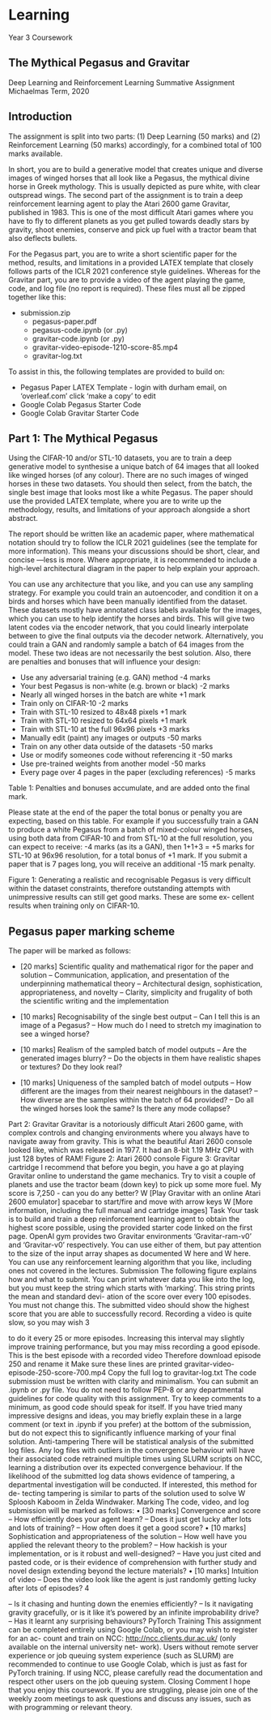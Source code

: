 # Learning
Year 3 Coursework

## The Mythical Pegasus and Gravitar

Deep Learning and Reinforcement Learning Summative Assignment Michaelmas Term, 2020

## Introduction

The assignment is split into two parts: (1) Deep Learning (50 marks) and (2) Reinforcement Learning (50 marks) accordingly, for a combined total of 100 marks available.

In short, you are to build a generative model that creates unique and diverse images of winged horses that all look like a Pegasus, the mythical divine horse in Greek mythology. This is usually depicted as pure white, with clear outspread wings. The second part of the assignment is to train a deep reinforcement learning agent to play the Atari 2600 game Gravitar, published in 1983. This is one of the most difficult Atari games where you have to fly to different planets as you get pulled towards deadly stars by gravity, shoot enemies, conserve and pick up fuel with a tractor beam that also deflects bullets.

For the Pegasus part, you are to write a short scientific paper for the method, results, and limitations in a provided LATEX template that closely follows parts of the ICLR 2021 conference style guidelines. Whereas for the Gravitar part, you are to provide a video of the agent playing the game, code, and log file (no report is required). These files must all be zipped together like this:

  - submission.zip
    - pegasus-paper.pdf
    - pegasus-code.ipynb (or .py)
    - gravitar-code.ipynb (or .py)
    - gravitar-video-episode-1210-score-85.mp4
    - gravitar-log.txt

To assist in this, the following templates are provided to build on:

- Pegasus Paper LATEX Template - login with durham email, on ‘overleaf.com’ click ‘make a copy’ to edit
- Google Colab Pegasus Starter Code
- Google Colab Gravitar Starter Code

## Part 1: The Mythical Pegasus

Using the CIFAR-10 and/or STL-10 datasets, you are to train a deep generative model to synthesise a unique batch of 64 images that all looked like winged horses (of any colour). There are no such images of winged horses in these two datasets. You should then select, from the batch, the single best image that looks most like a white Pegasus. The paper should use the provided LATEX template, where you are to write up the methodology, results, and limitations of your approach alongside a short abstract.

The report should be written like an academic paper, where mathematical notation should try to follow the ICLR 2021 guidelines (see the template for more information). This means your discussions should be short, clear, and concise —less is more. Where appropriate, it is recommended to include a high-level architectural diagram in the paper to help explain your approach.

You can use any architecture that you like, and you can use any sampling strategy. For example you could train an autoencoder, and condition it on a birds and horses which have been manually identified from the dataset. These datasets mostly have annotated class labels available for the images, which you can use to help identify the horses and birds. This will give two latent codes via the encoder network, that you could linearly interpolate between to give the final outputs via the decoder network. Alternatively, you could train a GAN and randomly sample a batch of 64 images from the model. These two ideas are not necessarily the best solution. Also, there are penalties and bonuses that will influence your design:

- Use any adversarial training (e.g. GAN) method  -4 marks
- Your best Pegasus is non-white (e.g. brown or black)  -2 marks
- Nearly all winged horses in the batch are white +1 mark
- Train only on CIFAR-10  -2 marks
- Train with STL-10 resized to 48x48 pixels +1 mark
- Train with STL-10 resized to 64x64 pixels +1 mark
- Train with STL-10 at the full 96x96 pixels +3 marks
- Manually edit (paint) any images or outputs -50 marks
- Train on any other data outside of the datasets -50 marks
- Use or modify someones code without referencing it -50 marks
- Use pre-trained weights from another model -50 marks
- Every page over 4 pages in the paper (excluding references) -5 marks
 
Table 1: Penalties and bonuses accumulate, and are added onto the final mark.

Please state at the end of the paper the total bonus or penalty you are expecting, based on this table. For example if you successfully train a GAN to produce a white Pegasus from a batch of mixed-colour winged horses, using both data from CIFAR-10 and from STL-10 at the full resolution, you can expect to receive: -4 marks (as its a GAN), then 1+1+3 = +5 marks for STL-10 at 96x96 resolution, for a total bonus of +1 mark. If you submit a paper that is 7 pages long, you will receive an additional -15 mark penalty.

Figure 1: Generating a realistic and recognisable Pegasus is very difficult within the dataset constraints, therefore outstanding attempts with unimpressive results can still get good marks. These are some ex- cellent results when training only on CIFAR-10.


## Pegasus paper marking scheme

The paper will be marked as follows:

- [20 marks] Scientific quality and mathematical rigor for the paper and solution
  – Communication, application, and presentation of the underpinning mathematical theory
  – Architectural design, sophistication, appropriateness, and novelty
  – Clarity, simplicity and frugality of both the scientific writing and the implementation
  
- [10 marks] Recognisability of the single best output
  – Can I tell this is an image of a Pegasus?
  – How much do I need to stretch my imagination to see a winged horse?
  
- [10 marks] Realism of the sampled batch of model outputs
  – Are the generated images blurry?
  – Do the objects in them have realistic shapes or textures? Do they look real?
  
- [10 marks] Uniqueness of the sampled batch of model outputs
  – How different are the images from their nearest neighbours in the dataset? – How diverse are the samples within the batch of 64 provided?
  – Do all the winged horses look the same? Is there any mode collapse?


 Part 2: Gravitar
Gravitar is a notoriously difficult Atari 2600 game, with complex controls and changing environments where you always have to navigate away from gravity. This is what the beautiful Atari 2600 console looked like, which was released in 1977. It had an 8-bit 1.19 MHz CPU with just 128 bytes of RAM!
Figure 2: Atari 2600 console Figure 3: Gravitar cartridge
I recommend that before you begin, you have a go at playing Gravitar online to understand the game mechanics. Try to visit a couple of planets and use the tractor beam (down key) to pick up some more fuel. My score is 7,250 - can you do any better?
W [Play Gravitar with an online Atari 2600 emulator] spacebar to start/fire and move with arrow keys W [More information, including the full manual and cartridge images]
     Task
Your task is to build and train a deep reinforcement learning agent to obtain the highest score possible, using the provided starter code linked on the first page. OpenAI gym provides two Gravitar environments ‘Gravitar-ram-v0’ and ‘Gravitar-v0’ respectively. You can use either of them, but pay attention to the size of the input array shapes as documented W here and W here.
You can use any reinforcement learning algorithm that you like, including ones not covered in the lectures.
Submission
The following figure explains how and what to submit. You can print whatever data you like into the log, but you must keep the string which starts with ‘marking’. This string prints the mean and standard devi- ation of the score over every 100 episodes. You must not change this. The submitted video should show the highest score that you are able to successfully record. Recording a video is quite slow, so you may wish
3

 to do it every 25 or more episodes. Increasing this interval may slightly improve training performance, but you may miss recording a good episode.
This is the best episode with a recorded video
Therefore download episode 250 and rename it Make sure these lines are printed gravitar-video-episode-250-score-700.mp4 Copy the full log to gravitar-log.txt
The code submission must be written with clarity and minimalism. You can submit an .ipynb or .py file. You do not need to follow PEP-8 or any departmental guidelines for code quality with this assignment. Try to keep comments to a minimum, as good code should speak for itself. If you have tried many impressive designs and ideas, you may briefly explain these in a large comment (or text in .ipynb if you prefer) at the bottom of the submission, but do not expect this to significantly influence marking of your final solution.
Anti-tampering
There will be statistical analysis of the submitted log files. Any log files with outliers in the convergence behaviour will have their associated code retrained multiple times using SLURM scripts on NCC, learning a distribution over its expected convergence behaviour. If the likelihood of the submitted log data shows evidence of tampering, a departmental investigation will be conducted. If interested, this method for de- tecting tampering is similar to parts of the solution used to solve W Sploosh Kaboom in Zelda Windwaker.
Marking
The code, video, and log submission will be marked as follows: • [30 marks] Convergence and score
– How efficiently does your agent learn?
– Does it just get lucky after lots and lots of training? – How often does it get a good score?
• [10 marks] Sophistication and appropriateness of the solution
– How well have you applied the relevant theory to the problem?
– How hackish is your implementation, or is it robust and well-designed?
– Have you just cited and pasted code, or is their evidence of comprehension with further study and novel design extending beyond the lecture materials?
• [10 marks] Intuition of video
– Does the video look like the agent is just randomly getting lucky after lots of episodes?
       4

– Is it chasing and hunting down the enemies efficiently?
– Is it navigating gravity gracefully, or is it like it’s powered by an infinite improbability drive? – Has it learnt any surprising behaviours?
PyTorch Training
This assignment can be completed entirely using Google Colab, or you may wish to register for an ac- count and train on NCC: http://ncc.clients.dur.ac.uk/ (only available on the internal university net- work). Users without remote server experience or job queuing system experience (such as SLURM) are recommended to continue to use Google Colab, which is just as fast for PyTorch training. If using NCC, please carefully read the documentation and respect other users on the job queuing system.
Closing Comment
I hope that you enjoy this coursework. If you are struggling, please join one of the weekly zoom meetings to ask questions and discuss any issues, such as with programming or relevant theory.

